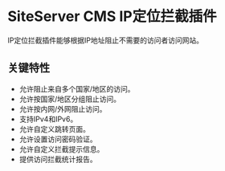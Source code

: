 # SiteServer CMS IP定位拦截插件

IP定位拦截插件能够根据IP地址阻止不需要的访问者访问网站。

## 关键特性

- 允许阻止来自多个国家/地区的访问。
- 允许按国家/地区分组阻止访问。
- 允许按内网/外网阻止访问。
- 支持IPv4和IPv6。
- 允许自定义跳转页面。
- 允许设置访问密码验证。
- 允许自定义拦截提示信息。
- 提供访问拦截统计报告。